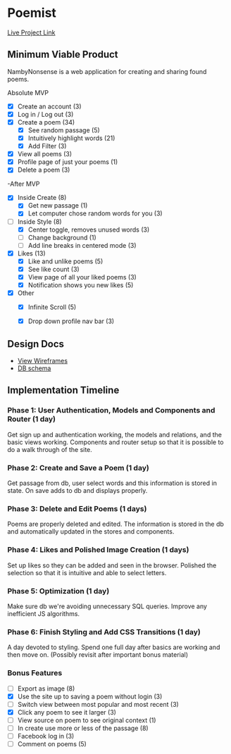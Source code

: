 # Poemist


[Live Project Link][heroku]

[heroku]: https://poemist.net

## Minimum Viable Product

NambyNonsense is a web application for creating and sharing found poems.

<!-- This is a Markdown checklist. Use it to keep track of your progress! -->
Absolute MVP
- [x] Create an account (3)
- [x] Log in / Log out (3)
- [x] Create a poem (34)
  - [x] See random passage (5)
  - [x] Intuitively highlight words (21)
  - [x] Add Filter (3)
- [x] View all poems (3)
- [x] Profile page of just your poems (1)
- [x] Delete a poem (3)

-After MVP
- [x] Inside Create (8)
  - [x] Get new passage (1)
  - [x] Let computer chose random words for you (3)

- [ ] Inside Style (8)
  - [x] Center toggle, removes unused words (3)
  - [ ] Change background (1)
  - [ ] Add line breaks in centered mode (3)

- [x] Likes (13)
  - [x] Like and unlike poems (5)
  - [x] See like count (3)
  - [x] View page of all your liked poems (3)
  - [x] Notification shows you new likes (5)

- [x] Other
  - [x] Infinite Scroll (5)
  - [x] Drop down profile nav bar (3)


## Design Docs
* [View Wireframes][view]
* [DB schema][schema]

[view]: ./docs/views.md
[schema]: ./docs/schema.md

## Implementation Timeline

### Phase 1: User Authentication, Models and Components and Router (1 day)
Get sign up and authentication working, the models and relations, and the basic views working. Components and router setup so that it is possible to do a walk through of the site.

### Phase 2: Create and Save a Poem (1 day)
Get passage from db, user select words and this information is stored in state. On save adds to db and displays properly.

### Phase 3: Delete and Edit Poems (1 days)
Poems are properly deleted and edited. The information is stored in the db and automatically updated in the stores and components.

### Phase 4: Likes and Polished Image Creation (1 days)
Set up likes so they can be added and seen in the browser. Polished the selection so that it is intuitive and able to select letters.

### Phase 5: Optimization (1 day)
Make sure db we're avoiding unnecessary SQL queries. Improve any inefficient JS algorithms.

### Phase 6: Finish Styling and Add CSS Transitions (1 day)
A day devoted to styling. Spend one full day after basics are working and then move on. (Possibly revisit after important bonus material)


### Bonus Features
- [ ] Export as image (8)
- [x] Use the site up to saving a poem without login (3)
- [ ] Switch view between most popular and most recent (3)
- [x] Click any poem to see it larger (3)
- [ ] View source on poem to see original context (1)
- [ ] In create use more or less of the passage (8)
- [ ] Facebook log in (3)
- [ ] Comment on poems (5)
